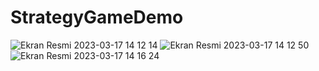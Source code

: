 # StrategyGameDemo
![Ekran Resmi 2023-03-17 14 12 14](https://user-images.githubusercontent.com/101712831/225891068-9986ae14-df2f-48a5-860e-cffd61782fc9.png)
![Ekran Resmi 2023-03-17 14 12 50](https://user-images.githubusercontent.com/101712831/225891095-a6474a69-e6a0-41a8-b3c1-d185d1b4f813.png)
![Ekran Resmi 2023-03-17 14 16 24](https://user-images.githubusercontent.com/101712831/225891113-7d4e0932-db61-410a-af01-0ae3f7f05d18.png)
